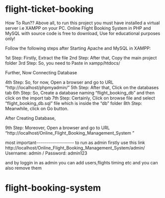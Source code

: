 # flight-ticket-booking

How To Run??
Above all, to run this project you must have installed a virtual server i.e XAMPP on your PC. Online Flight Booking System in PHP and MySQL with source code is free to download, Use for educational purposes only!

Follow the following steps after Starting Apache and MySQL in XAMPP:

1st Step: Firstly, Extract the file
2nd Step: After that, Copy the main project folder
3rd Step: So, you need to Paste in xampp/htdocs/

Further, Now Connecting Database

4th Step: So, for now, Open a browser and go to URL “http://localhost/phpmyadmin/”
5th Step: After that, Click on the databases tab
6th Step: So, Create a database naming “flight_booking_db” and then click on the import tab
7th Step: Certainly, Click on browse file and select “flight_booking_db.sql” file which is inside the “db” folder
8th Step: Meanwhile, click on Go button.

After Creating Database,

9th Step: Moreover, Open a browser and go to URL “http://localhost/Online_Flight_Booking_Management_System ”

most important-------------------
to run as admin firstly use this link 
http://localhost/Online_Flight_Booking_Management_System/admin/
Username: admin / Password: admin123

and by loggin in as admin you can add users,flights timing etc and you can also remove them
# flight-booking-system
